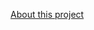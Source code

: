 [About this project](https://dozie.dev/building-a-leetcode-contest-percentile-analyser-part-ii#heading-second-session-pulling-in-a-cron-module)

